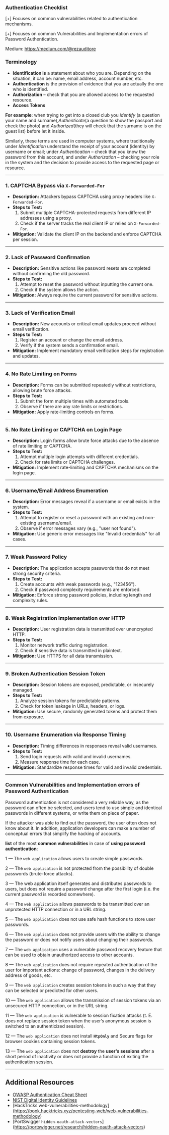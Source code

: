 ### **Authentication Checklist**

[+] Focuses on common vulnerabilities related to authentication mechanisms.

[+] Focuses on common Vulnerabilities and Implementation errors of Password Authentication.

Medium: https://medium.com/@rezauditore

### **Terminology**

- **Identification is** a statement about who you are. Depending on the situation, it can be: name, email address, account number, etc.
- **Authentication** is the provision of evidence that you are actually the one who is identified.
- **Authorization** – check that you are allowed access to the requested resource.
- **Access Tokens**

**For example**: when trying to get into a closed club you *identify* (a question your name and surname),*Authenticate*(a question to show the passport and check the photo) and *Authorized*(they will check that the surname is on the guest list) before let it inside.

Similarly, these terms are used in computer systems, where traditionally under *Identification* understand the receipt of your account (identity) by username or email; under *Authentication* – check that you know the password from this account, and under *Authorization* – checking your role in the system and the decision to provide access to the requested page or resource.
  
---
### 1. CAPTCHA Bypass via `X-Forwarded-For`
- **Description:** Attackers bypass CAPTCHA using proxy headers like `X-Forwarded-For`.
- **Steps to Test:**
  1. Submit multiple CAPTCHA-protected requests from different IP addresses using a proxy.
  2. Check if the server tracks the real client IP or relies on `X-Forwarded-For`.
- **Mitigation:** Validate the client IP on the backend and enforce CAPTCHA per session.

---

### 2. Lack of Password Confirmation
- **Description:** Sensitive actions like password resets are completed without confirming the old password.
- **Steps to Test:**
  1. Attempt to reset the password without inputting the current one.
  2. Check if the system allows the action.
- **Mitigation:** Always require the current password for sensitive actions.

---

### 3. Lack of Verification Email
- **Description:** New accounts or critical email updates proceed without email verification.
- **Steps to Test:**
  1. Register an account or change the email address.
  2. Verify if the system sends a confirmation email.
- **Mitigation:** Implement mandatory email verification steps for registration and updates.

---

### 4. No Rate Limiting on Forms
- **Description:** Forms can be submitted repeatedly without restrictions, allowing brute force attacks.
- **Steps to Test:**
  1. Submit the form multiple times with automated tools.
  2. Observe if there are any rate limits or restrictions.
- **Mitigation:** Apply rate-limiting controls on forms.

---

### 5. No Rate Limiting or CAPTCHA on Login Page
- **Description:** Login forms allow brute force attacks due to the absence of rate limiting or CAPTCHA.
- **Steps to Test:**
  1. Attempt multiple login attempts with different credentials.
  2. Check for rate limits or CAPTCHA challenges.
- **Mitigation:** Implement rate-limiting and CAPTCHA mechanisms on the login page.

---

### 6. Username/Email Address Enumeration
- **Description:** Error messages reveal if a username or email exists in the system.
- **Steps to Test:**
  1. Attempt to register or reset a password with an existing and non-existing username/email.
  2. Observe if error messages vary (e.g., "user not found").
- **Mitigation:** Use generic error messages like "Invalid credentials" for all cases.

---

### 7. Weak Password Policy
- **Description:** The application accepts passwords that do not meet strong security criteria.
- **Steps to Test:**
  1. Create accounts with weak passwords (e.g., "123456").
  2. Check if password complexity requirements are enforced.
- **Mitigation:** Enforce strong password policies, including length and complexity rules.

---

### 8. Weak Registration Implementation over HTTP
- **Description:** User registration data is transmitted over unencrypted HTTP.
- **Steps to Test:**
  1. Monitor network traffic during registration.
  2. Check if sensitive data is transmitted in plaintext.
- **Mitigation:** Use HTTPS for all data transmission.

---

### 9. Broken Authentication Session Token
- **Description:** Session tokens are exposed, predictable, or insecurely managed.
- **Steps to Test:**
  1. Analyze session tokens for predictable patterns.
  2. Check for token leakage in URLs, headers, or logs.
- **Mitigation:** Use secure, randomly generated tokens and protect them from exposure.

---

### 10. Username Enumeration via Response Timing
- **Description:** Timing differences in responses reveal valid usernames.
- **Steps to Test:**
  1. Send login requests with valid and invalid usernames.
  2. Measure response time for each case.
- **Mitigation:** Standardize response times for valid and invalid credentials.

---

### **Common Vulnerabilities and Implementation errors of** Password Authentication

Password authentication is not considered a very reliable way, as the password can often be selected, and users tend to use simple and identical passwords in different systems, or write them on piece of paper.

If the attacker was able to find out the password, the user often does not know about it. In addition, application developers can make a number of conceptual errors that simplify the hacking of accounts.

**list** of the most **common vulnerabilities** in case of **using** **password** **authentication**:

1 — The `web application` allows users to create simple passwords.

2 — The `web application` is not protected from the possibility of double passwords (brute-force attacks).

3 — The web application itself generates and distributes passwords to users, but does not require a password change after the first login (i.e. the current password is recorded somewhere).

4 — The `web application` allows passwords to be transmitted over an unprotected HTTP connection or in a URL string. 

5 — The `web application` does not use safe hash functions to store user passwords.

6 — The `web application` does not provide users with the ability to change the password or does not notify users about changing their passwords.

7 — The `web application` uses a vulnerable password recovery feature that can be used to obtain unauthorized access to other accounts.

8 — The `web application` does not require repeated authentication of the user for important actions: change of password, changes in the delivery address of goods, etc.

9 — The `web application` creates session tokens in such a way that they can be selected or predicted for other users.

10 — The `web application` allows the transmission of session tokens via an unsecured HTTP connection, or in the URL string.

11 — The `web application` is vulnerable to session fixation attacks (t. E. does not replace session token when the user’s anonymous session is switched to an authenticized session).

12 — The `web application` does not install **`HtpOnly`** and Secure flags for browser cookies containing session tokens.

13 — The `web application` does not **destroy** the **user's sessions** after a short period of inactivity or does not provide a function of exiting the authentication session.

---
  
## Additional Resources
- [OWASP Authentication Cheat Sheet](https://cheatsheetseries.owasp.org/cheatsheets/Authentication_Cheat_Sheet.html)
- [NIST Digital Identity Guidelines](https://pages.nist.gov/800-63-3/)
- [HackTricks web-vulnerabilities-methodology] (https://book.hacktricks.xyz/pentesting-web/web-vulnerabilities-methodology)
- [PortSwigger `hidden-oauth-attack-vectors`] (https://portswigger.net/research/hidden-oauth-attack-vectors)
